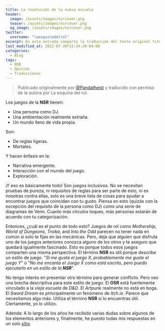 ```yaml
---
title: La revolución de la nueva escuela
header:
  image: /assets/images/nsrcover.png
  teaser: /assets/images/nsrcover.png
  og_image: /assets/images/nsrcover.png
twitter:
  username: "laesquinadelrol"
excerpt: En esta entrada comparto la traducción del texto original titulado "The new school revolution" escrito originalmente por @Pandatheist
last_modified_at: 2022-07-30T15:34:30-04:00
categories:
  - Blog
tags:
  - NSR
  - Opinión
  - Traducciones
---
```


>Publicado originalmente por [@Pandatheist](https://twitter.com/Pandatheist) y traducido con permiso de la autora por La esquina del rol.


Los juegos de la **NSR** tienen:

- Una persona como DJ.
- Una ambientación realmente extraña.
- Un mundo lleno de vida propia.

Son:

- De reglas ligeras.
- Mortales.

Y hacen énfasis en la:

- Narrativa emergente.
- Interacción con el mundo del juego.
- Exploración.

¡Y eso es básicamente todo! Son juegos inclusivos. No se necesitan pruebas de pureza, ni requisitos de reglas para ser parte de esto, ni es nosotras contra ellas, solo es una breve lista de cosas para ayudar a encontrar juegos que coincidan con tu gusto. Piensa en esto (quizás con la excepción del requisito de la persona como DJ) como una serie de diagramas de Venn. Cuanto más círculos toques, más personas estarán de acuerdo con tu categorización.

Entonces, ¿cuál es el punto de todo esto? Juegos de rol como *Mothership*, *World of Dungeons*, *Troika*, and *Into the Odd* parecen no tener nada en común si solo te fijas en las mecánicas. Pero, deja que alguien que disfruta uno de los juegos anteriores conozca alguno de los otros y te aseguro que quedará igualmente fascinado. Esto es porque todos esos juegos comparten una misma perspectiva. El término **NSR** es útil porque describe un estilo de juego. "*Si me gusta el juego X, probablemente me guste el juego Y*" o "*No me encanta el Juego X como está escrito, pero puedo ejecutarlo en un estilo de la __NSR__*".

No tengo interés en presentar otro término para generar conflicto. Pero veo una brecha descriptiva para este estilo de juego. El **OSR** está fuertemente vinculado a la *vieja escuela* de *D&D*. El *Artpunk* realmente no está en boga. El *Sword Dream* es principalmente un fenómeno de *Itch.io*. Parece que necesitamos algo más. Utiliza el término **NSR** si lo encuentras útil. Ciertamente, yo lo utilizo.

Adenda: A lo largo de los años he recibido varias dudas sobre algunos de los elementos anteriores y, finalmente, he puesto todas mis respuestas en un solo [sitio]().
